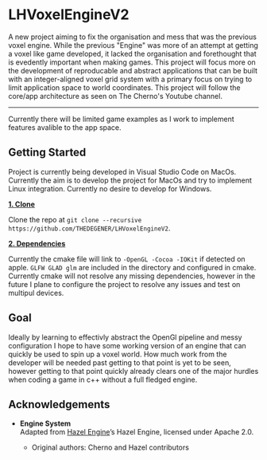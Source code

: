 # LHVoxelEngineV2

A new project aiming to fix the organisation and mess that was the previous voxel engine. While the previous "Engine" was more of an
attempt at getting a voxel like game developed, it lacked the organisation and forethought that is evedently important when making games.
This project will focus more on the development of reproducable and abstract applications that can be built with an integer-aligned voxel grid system
with a primary focus on trying to limit application space to world coordinates. This project will follow the core/app architecture as seen on The Cherno's
Youtube channel.

---

Currently there will be limited game examples as I work to implement features avalible to the app space.

## Getting Started

Project is currently being developed in Visual Studio Code on MacOs.
Currently the aim is to develop the project for MacOs and try to implement Linux integration.
Currently no desire to develop for Windows.

<ins>**1. Clone**</ins>

Clone the repo at `git clone --recursive https://github.com/THEDEGENER/LHVoxelEngineV2`.

<ins>**2. Dependencies**</ins>

Currently the cmake file will link to `-OpenGL -Cocoa -IOKit` if detected on apple. `GLFW GLAD glm` are included in the directory and configured in cmake. Currently cmake will not resolve any missing dependencies, however in the future I plane to configure the project to resolve any issues and test on multipul devices.

## Goal

Ideally by learning to effectivly abstract the OpenGl pipeline and messy configuration I hope to have some working version of an engine that can quickly be used to spin up a voxel world. How much work from the developer will be needed past getting to that point is yet to be seen, however getting to that point quickly already clears one of the major hurdles when coding a game in c++ without a full fledged engine.

## Acknowledgements

- **Engine System**  
  Adapted from [Hazel Engine](https://github.com/TheCherno/Hazel)’s Hazel Engine, licensed under Apache 2.0.

  - Original authors: Cherno and Hazel contributors
